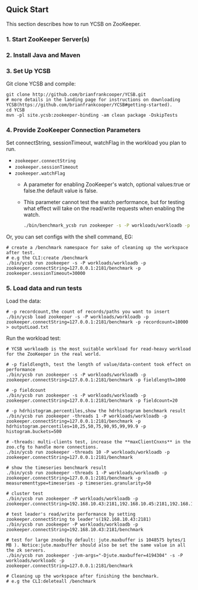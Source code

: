 <!--
Copyright (c) 2020 YCSB contributors. All rights reserved.

Licensed under the Apache License, Version 2.0 (the "License"); you
may not use this file except in compliance with the License. You
may obtain a copy of the License at

http://www.apache.org/licenses/LICENSE-2.0

Unless required by applicable law or agreed to in writing, software
distributed under the License is distributed on an "AS IS" BASIS,
WITHOUT WARRANTIES OR CONDITIONS OF ANY KIND, either express or
implied. See the License for the specific language governing
permissions and limitations under the License. See accompanying
LICENSE file.
-->

## Quick Start

This section describes how to run YCSB on ZooKeeper.

### 1. Start ZooKeeper Server(s)

### 2. Install Java and Maven

### 3. Set Up YCSB

Git clone YCSB and compile:

    git clone http://github.com/brianfrankcooper/YCSB.git
    # more details in the landing page for instructions on downloading YCSB(https://github.com/brianfrankcooper/YCSB#getting-started).
    cd YCSB
    mvn -pl site.ycsb:zookeeper-binding -am clean package -DskipTests

### 4. Provide ZooKeeper Connection Parameters

Set connectString, sessionTimeout, watchFlag in the workload you plan to run.

- `zookeeper.connectString`
- `zookeeper.sessionTimeout`
- `zookeeper.watchFlag`
  * A parameter for enabling ZooKeeper's watch, optional values:true or false.the default value is false.
  * This parameter cannot test the watch performance, but for testing what effect will take on the read/write requests when enabling the watch.

      ```bash
      ./bin/benchmark_ycsb run zookeeper -s -P workloads/workloadb -p zookeeper.connectString=127.0.0.1:2181/benchmark -p zookeeper.watchFlag=true
      ```

Or, you can set configs with the shell command, EG:

    # create a /benchmark namespace for sake of cleaning up the workspace after test.
    # e.g the CLI:create /benchmark
    ./bin/ycsb run zookeeper -s -P workloads/workloadb -p zookeeper.connectString=127.0.0.1:2181/benchmark -p zookeeper.sessionTimeout=30000

### 5. Load data and run tests

Load the data:

    # -p recordcount,the count of records/paths you want to insert
    ./bin/ycsb load zookeeper -s -P workloads/workloadb -p zookeeper.connectString=127.0.0.1:2181/benchmark -p recordcount=10000 > outputLoad.txt

Run the workload test:

    # YCSB workloadb is the most suitable workload for read-heavy workload for the ZooKeeper in the real world.

    # -p fieldlength, test the length of value/data-content took effect on performance
    ./bin/ycsb run zookeeper -s -P workloads/workloadb -p zookeeper.connectString=127.0.0.1:2181/benchmark -p fieldlength=1000

    # -p fieldcount
    ./bin/ycsb run zookeeper -s -P workloads/workloadb -p zookeeper.connectString=127.0.0.1:2181/benchmark -p fieldcount=20

    # -p hdrhistogram.percentiles,show the hdrhistogram benchmark result
    ./bin/ycsb run zookeeper -threads 1 -P workloads/workloadb -p zookeeper.connectString=127.0.0.1:2181/benchmark -p hdrhistogram.percentiles=10,25,50,75,90,95,99,99.9 -p histogram.buckets=500

    # -threads: multi-clients test, increase the **maxClientCnxns** in the zoo.cfg to handle more connections.
    ./bin/ycsb run zookeeper -threads 10 -P workloads/workloadb -p zookeeper.connectString=127.0.0.1:2181/benchmark

    # show the timeseries benchmark result
    ./bin/ycsb run zookeeper -threads 1 -P workloads/workloadb -p zookeeper.connectString=127.0.0.1:2181/benchmark -p measurementtype=timeseries -p timeseries.granularity=50

    # cluster test
    ./bin/ycsb run zookeeper -P workloads/workloadb -p zookeeper.connectString=192.168.10.43:2181,192.168.10.45:2181,192.168.10.27:2181/benchmark

    # test leader's read/write performance by setting zookeeper.connectString to leader's(192.168.10.43:2181)
    ./bin/ycsb run zookeeper -P workloads/workloadb -p zookeeper.connectString=192.168.10.43:2181/benchmark

    # test for large znode(by default: jute.maxbuffer is 1048575 bytes/1 MB ). Notice:jute.maxbuffer should also be set the same value in all the zk servers.
    ./bin/ycsb run zookeeper -jvm-args="-Djute.maxbuffer=4194304" -s -P workloads/workloadc -p zookeeper.connectString=127.0.0.1:2181/benchmark

    # Cleaning up the workspace after finishing the benchmark.
    # e.g the CLI:deleteall /benchmark